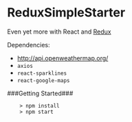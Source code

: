 # ReduxSimpleStarter

Even yet more with React and [Redux](https://www.udemy.com/react-redux/)

Dependencies:

* http://api.openweathermap.org/
* `axios`
* `react-sparklines`
* `react-google-maps`

###Getting Started###

```
	> npm install
	> npm start
```
